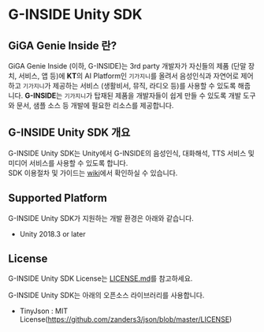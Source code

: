 # G-INSIDE Unity SDK

## GiGA Genie Inside 란?

GiGA Genie Inside (이하, G-INSIDE)는 3rd party 개발자가 자신들의 제품 (단말 장치, 서비스, 앱 등)에 **KT**의 AI Platform인 `기가지니`를 올려서 음성인식과 자연어로 제어하고 `기가지니`가 제공하는 서비스 (생활비서, 뮤직, 라디오 등)를 사용할 수 있도록 해줍니다. **G-INSIDE**는 `기가지니`가 탑재된 제품을 개발자들이 쉽게 만들 수 있도록 개발 도구와 문서, 샘플 소스 등 개발에 필요한 리소스를 제공합니다.

## G-INSIDE Unity SDK 개요

G-INSIDE Unity SDK는 Unity에서 G-INSIDE의 음성인식, 대화해석, TTS 서비스 및 미디어 서비스를 사용할 수 있도록 합니다.  
SDK 이용절차 및 가이드는 [wiki](https://github.com/gigagenie/ginside-unity-sdk/wiki)에서 확인하실 수 있습니다.

## Supported Platform

G-INSIDE Unity SDK가 지원하는 개발 환경은 아래와 같습니다.

* Unity 2018.3 or later

## License

G-INSIDE Unity SDK License는 [LICENSE.md](LICENSE.md)를 참고하세요.

G-INSIDE Unity SDK는 아래의 오픈소스 라이브러리를 사용합니다.

* TinyJson : MIT License(https://github.com/zanders3/json/blob/master/LICENSE)
